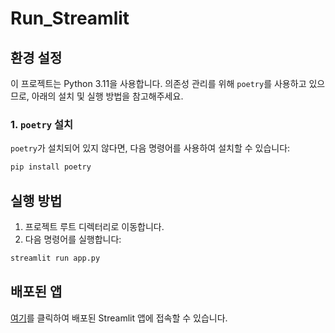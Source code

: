 # Run_Streamlit

## 환경 설정

이 프로젝트는 Python 3.11을 사용합니다. 의존성 관리를 위해 `poetry`를 사용하고 있으므로, 아래의 설치 및 실행 방법을 참고해주세요.

### 1. `poetry` 설치

`poetry`가 설치되어 있지 않다면, 다음 명령어를 사용하여 설치할 수 있습니다:

```bash
pip install poetry
````
## 실행 방법

1. 프로젝트 루트 디렉터리로 이동합니다.
2. 다음 명령어를 실행합니다:

```bash
streamlit run app.py
```

## 배포된 앱

[여기](https://team1-medical-imageprocessing-team1-project-app-7wlpa0.streamlit.app/)를 클릭하여 배포된 Streamlit 앱에 접속할 수 있습니다.
